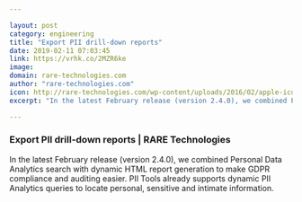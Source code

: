 ```yaml
---

layout: post
category: engineering
title: "Export PII drill-down reports"
date: 2019-02-11 07:03:45
link: https://vrhk.co/2MZR6ke
image: 
domain: rare-technologies.com
author: "rare-technologies.com"
icon: http://rare-technologies.com/wp-content/uploads/2016/02/apple-icon-152x152.png
excerpt: "In the latest February release (version 2.4.0), we combined Personal Data Analytics search with dynamic HTML report generation to make GDPR compliance and auditing easier. PII Tools already supports dynamic PII Analytics queries to locate personal, sensitive and intimate information."

---
```


### Export PII drill-down reports | RARE Technologies

In the latest February release (version 2.4.0), we combined Personal Data Analytics search with dynamic HTML report generation to make GDPR compliance and auditing easier. PII Tools already supports dynamic PII Analytics queries to locate personal, sensitive and intimate information.